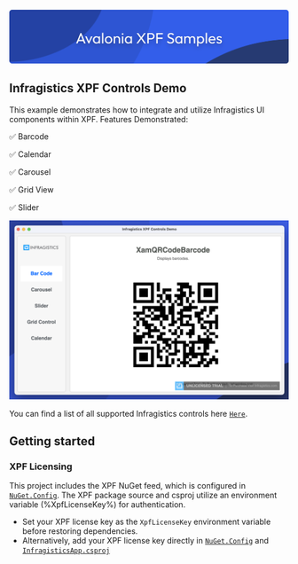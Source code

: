 ![banner](/assets/banner.png)

## Infragistics XPF Controls Demo
This example demonstrates how to integrate and utilize Infragistics UI components within XPF.
Features Demonstrated:

✅ Barcode

✅ Calendar

✅ Carousel

✅ Grid View

✅ Slider

![Infragistics Screenshot](/assets/infragistics-app.png)


You can find a list of all supported Infragistics controls here [`Here`](https://avaloniaui.net/xpf/packages/infragistics).

## Getting started

### XPF Licensing
This project includes the XPF NuGet feed, which is configured in [`NuGet.Config`](./NuGet.config). The XPF package source and csproj utilize an environment variable (%XpfLicenseKey%) for authentication.
- Set your XPF license key as the `XpfLicenseKey` environment variable before restoring dependencies.
- Alternatively, add your XPF license key directly in [`NuGet.Config`](./NuGet.config) and [`InfragisticsApp.csproj`](./InfragisticsApp.csproj)
